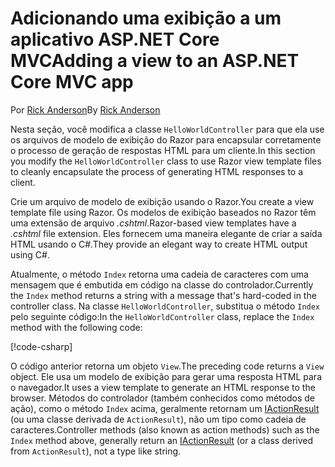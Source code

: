# <a name="adding-a-view-to-an-aspnet-core-mvc-app"></a><span data-ttu-id="86b5d-101">Adicionando uma exibição a um aplicativo ASP.NET Core MVC</span><span class="sxs-lookup"><span data-stu-id="86b5d-101">Adding a view to an ASP.NET Core MVC app</span></span>

<span data-ttu-id="86b5d-102">Por [Rick Anderson](https://twitter.com/RickAndMSFT)</span><span class="sxs-lookup"><span data-stu-id="86b5d-102">By [Rick Anderson](https://twitter.com/RickAndMSFT)</span></span>

<span data-ttu-id="86b5d-103">Nesta seção, você modifica a classe `HelloWorldController` para que ela use os arquivos de modelo de exibição do Razor para encapsular corretamente o processo de geração de respostas HTML para um cliente.</span><span class="sxs-lookup"><span data-stu-id="86b5d-103">In this section you modify the `HelloWorldController` class to use Razor view template files to cleanly encapsulate the process of generating HTML responses to a client.</span></span>

<span data-ttu-id="86b5d-104">Crie um arquivo de modelo de exibição usando o Razor.</span><span class="sxs-lookup"><span data-stu-id="86b5d-104">You create a view template file using Razor.</span></span> <span data-ttu-id="86b5d-105">Os modelos de exibição baseados no Razor têm uma extensão de arquivo *.cshtml*.</span><span class="sxs-lookup"><span data-stu-id="86b5d-105">Razor-based view templates have a *.cshtml* file extension.</span></span> <span data-ttu-id="86b5d-106">Eles fornecem uma maneira elegante de criar a saída HTML usando o C#.</span><span class="sxs-lookup"><span data-stu-id="86b5d-106">They provide an elegant way to create HTML output using C#.</span></span>

<span data-ttu-id="86b5d-107">Atualmente, o método `Index` retorna uma cadeia de caracteres com uma mensagem que é embutida em código na classe do controlador.</span><span class="sxs-lookup"><span data-stu-id="86b5d-107">Currently the `Index` method returns a string with a message that's hard-coded in the controller class.</span></span> <span data-ttu-id="86b5d-108">Na classe `HelloWorldController`, substitua o método `Index` pelo seguinte código:</span><span class="sxs-lookup"><span data-stu-id="86b5d-108">In the `HelloWorldController` class, replace the `Index` method with the following code:</span></span>

[!code-csharp[](~/tutorials/first-mvc-app/start-mvc/sample/MvcMovie/Controllers/HelloWorldController.cs?name=snippet_4)]

<span data-ttu-id="86b5d-109">O código anterior retorna um objeto `View`.</span><span class="sxs-lookup"><span data-stu-id="86b5d-109">The preceding code returns a `View` object.</span></span> <span data-ttu-id="86b5d-110">Ele usa um modelo de exibição para gerar uma resposta HTML para o navegador.</span><span class="sxs-lookup"><span data-stu-id="86b5d-110">It uses a view template to generate an HTML response to the browser.</span></span> <span data-ttu-id="86b5d-111">Métodos do controlador (também conhecidos como métodos de ação), como o método `Index` acima, geralmente retornam um [IActionResult](/dotnet/api/microsoft.aspnetcore.mvc.iactionresult) (ou uma classe derivada de `ActionResult`), não um tipo como cadeia de caracteres.</span><span class="sxs-lookup"><span data-stu-id="86b5d-111">Controller methods (also known as action methods) such as the `Index` method above, generally return an [IActionResult](/dotnet/api/microsoft.aspnetcore.mvc.iactionresult) (or a class derived from `ActionResult`), not a type like string.</span></span>
